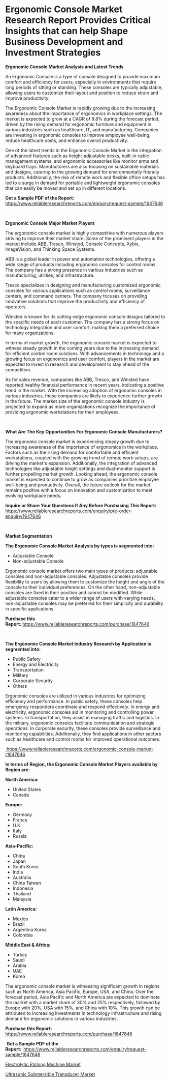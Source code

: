 <p><h1>Ergonomic Console Market Research Report Provides Critical Insights that can help Shape Business Development and Investment Strategies</h1></p><p><strong>Ergonomic Console Market Analysis and Latest Trends</strong></p>
<p><p>An Ergonomic Console is a type of console designed to provide maximum comfort and efficiency for users, especially in environments that require long periods of sitting or standing. These consoles are typically adjustable, allowing users to customize their layout and position to reduce strain and improve productivity. </p><p>The Ergonomic Console Market is rapidly growing due to the increasing awareness about the importance of ergonomics in workplace settings. The market is expected to grow at a CAGR of 9.8% during the forecast period, driven by the rising demand for ergonomic furniture and equipment in various industries such as healthcare, IT, and manufacturing. Companies are investing in ergonomic consoles to improve employee well-being, reduce healthcare costs, and enhance overall productivity.</p><p>One of the latest trends in the Ergonomic Console Market is the integration of advanced features such as height-adjustable desks, built-in cable management systems, and ergonomic accessories like monitor arms and keyboard trays. Manufacturers are also focusing on sustainable materials and designs, catering to the growing demand for environmentally friendly products. Additionally, the rise of remote work and flexible office setups has led to a surge in demand for portable and lightweight ergonomic consoles that can easily be moved and set up in different locations.</p></p>
<p><strong>Get a Sample PDF of the Report:&nbsp;</strong> <a href="https://www.reliableresearchreports.com/enquiry/request-sample/1647646">https://www.reliableresearchreports.com/enquiry/request-sample/1647646</a></p>
<p>&nbsp;</p>
<p><strong>Ergonomic Console Major Market Players</strong></p>
<p><p>The ergonomic console market is highly competitive with numerous players striving to improve their market share. Some of the prominent players in the market include ABB, Tresco, Winsted, Console Concepts, Xybix, ImageVision, and Thinking Space Systems.</p><p>ABB is a global leader in power and automation technologies, offering a wide range of products including ergonomic consoles for control rooms. The company has a strong presence in various industries such as manufacturing, utilities, and infrastructure.</p><p>Tresco specializes in designing and manufacturing customized ergonomic consoles for various applications such as control rooms, surveillance centers, and command centers. The company focuses on providing innovative solutions that improve the productivity and efficiency of operators.</p><p>Winsted is known for its cutting-edge ergonomic console designs tailored to the specific needs of each customer. The company has a strong focus on technology integration and user comfort, making them a preferred choice for many organizations.</p><p>In terms of market growth, the ergonomic console market is expected to witness steady growth in the coming years due to the increasing demand for efficient control room solutions. With advancements in technology and a growing focus on ergonomics and user comfort, players in the market are expected to invest in research and development to stay ahead of the competition.</p><p>As for sales revenue, companies like ABB, Tresco, and Winsted have reported healthy financial performance in recent years, indicating a positive trend in the market. With the increasing adoption of ergonomic consoles in various industries, these companies are likely to experience further growth in the future. The market size of the ergonomic console industry is projected to expand as more organizations recognize the importance of providing ergonomic workstations for their employees.</p></p>
<p>&nbsp;</p>
<p><strong>What Are The Key Opportunities For Ergonomic Console Manufacturers?</strong></p>
<p><p>The ergonomic console market is experiencing steady growth due to increasing awareness of the importance of ergonomics in the workplace. Factors such as the rising demand for comfortable and efficient workstations, coupled with the growing trend of remote work setups, are driving the market's expansion. Additionally, the integration of advanced technologies like adjustable height settings and dual-monitor support is further propelling market growth. Looking ahead, the ergonomic console market is expected to continue to grow as companies prioritize employee well-being and productivity. Overall, the future outlook for the market remains positive with a focus on innovation and customization to meet evolving workplace needs.</p></p>
<p><strong>Inquire or Share Your Questions If Any Before Purchasing This Report:</strong> <a href="https://www.reliableresearchreports.com/enquiry/pre-order-enquiry/1647646">https://www.reliableresearchreports.com/enquiry/pre-order-enquiry/1647646</a></p>
<p>&nbsp;</p>
<p><strong>Market Segmentation</strong></p>
<p><strong>The Ergonomic Console Market Analysis by types is segmented into:</strong></p>
<p><ul><li>Adjustable Console</li><li>Non-adjustable Console</li></ul></p>
<p><p>Ergonomic console market offers two main types of products: adjustable consoles and non-adjustable consoles. Adjustable consoles provide flexibility to users by allowing them to customize the height and angle of the console to their individual preferences. On the other hand, non-adjustable consoles are fixed in their position and cannot be modified. While adjustable consoles cater to a wider range of users with varying needs, non-adjustable consoles may be preferred for their simplicity and durability in specific applications.</p></p>
<p><strong>Purchase this Report:&nbsp;</strong><a href="https://www.reliableresearchreports.com/purchase/1647646">https://www.reliableresearchreports.com/purchase/1647646</a></p>
<p>&nbsp;</p>
<p><strong>The Ergonomic Console Market Industry Research by Application is segmented into:</strong></p>
<p><ul><li>Public Safety</li><li>Energy and Electricity</li><li>Transportation</li><li>Military</li><li>Corporate Security</li><li>Others</li></ul></p>
<p><p>Ergonomic consoles are utilized in various industries for optimizing efficiency and performance. In public safety, these consoles help emergency responders coordinate and respond effectively. In energy and electricity, ergonomic consoles aid in monitoring and controlling power systems. In transportation, they assist in managing traffic and logistics. In the military, ergonomic consoles facilitate communication and strategic operations. In corporate security, these consoles provide surveillance and monitoring capabilities. Additionally, they find applications in other sectors such as healthcare and control rooms for improved operational outcomes.</p></p>
<p><a href="https://www.reliableresearchreports.com/ergonomic-console-market-r1647646">&nbsp;https://www.reliableresearchreports.com/ergonomic-console-market-r1647646</a></p>
<p><strong>In terms of Region, the Ergonomic Console Market Players available by Region are:</strong></p>
<p>
    <p> <strong> North America: </strong>
        <ul>
            <li>United States</li>
            <li>Canada</li>
        </ul>
        </p> 
    <p> <strong> Europe: </strong>
        <ul>
            <li>Germany</li>
            <li>France</li>
            <li>U.K.</li>
            <li>Italy</li>
            <li>Russia</li>
        </ul>
        </p> 
    <p> <strong> Asia-Pacific: </strong>
        <ul>
            <li>China</li>
            <li>Japan</li>
            <li>South Korea</li>
            <li>India</li>
            <li>Australia</li>
            <li>China Taiwan</li>
            <li>Indonesia</li>
            <li>Thailand</li>
            <li>Malaysia</li>
        </ul>
        </p> 
    <p> <strong> Latin America: </strong>
        <ul>
            <li>Mexico</li>
            <li>Brazil</li>
            <li>Argentina Korea</li>
            <li>Colombia</li>
        </ul>
        </p> 
    <p> <strong> Middle East & Africa: </strong>
        <ul>
            <li>Turkey</li>
            <li>Saudi</li>
            <li>Arabia</li>
            <li>UAE</li>
            <li>Korea</li>
        </ul>
    </p>
    </p>
<p><p>The ergonomic console market is witnessing significant growth in regions such as North America, Asia Pacific, Europe, USA, and China. Over the forecast period, Asia Pacific and North America are expected to dominate the market with a market share of 30% and 25% respectively, followed by Europe with 20%, USA with 15%, and China with 10%. This growth can be attributed to increasing investments in technology infrastructure and rising demand for ergonomic solutions in various industries.</p></p>
<p><strong>Purchase this Report: </strong><a href="https://www.reliableresearchreports.com/purchase/1647646">https://www.reliableresearchreports.com/purchase/1647646</a></p>
<p>&nbsp;<strong>Get a Sample PDF of the Report:&nbsp;&nbsp;</strong><a href="https://www.reliableresearchreports.com/enquiry/request-sample/1647646">https://www.reliableresearchreports.com/enquiry/request-sample/1647646</a></p>
<p><strong></strong></p>
<p><p><a href="https://github.com/moyahfrancoestellec51j635wcx/Market-Research-Report-List-2/blob/main/electrolytic-etching-machine-market.md">Electrolytic Etching Machine Market</a></p><p><a href="https://github.com/lbird53714/Market-Research-Report-List-4/blob/main/ultrasonic-submersible-transducer-market.md">Ultrasonic Submersible Transducer Market</a></p></p>